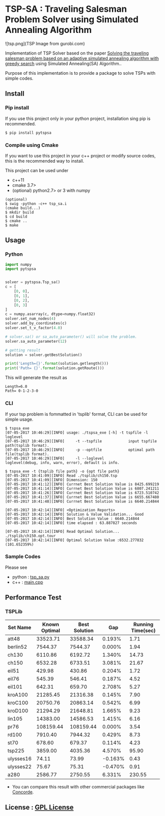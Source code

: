 # TSP-SA : Traveling Salesman Problem Solver using Simulated Annealing Algorithm

![tsp.png](TSP Image from gurobi.com)

Implementation of TSP Solver based on the paper [Solving the traveling salesman problem
 based on an adaptive simulated annealing algorithm with greedy search](http://www.sciencedirect.com/science/article/pii/S1568494611000573) using Simulated Annealing(SA) Algorithm..

Purpose of this implementation is to provide a package to solve TSPs with simple codes.

## Install

### Pip install

If you use this project only in your python project, installation sing pip is recommended.

```
$ pip install pytspsa
```

### Compile using Cmake

If you want to use this project in your c++ project or modify source codes, this is the recommended way to install.

This project can be used under

+ c++11
+ cmake 3.7>
+ (optional) python2.7> or 3 with numpy

```
(optional)
$ swig -python -c++ tsp_sa.i
(cmake build...)
$ mkdir build
$ cd build
$ cmake ..
$ make
```

## Usage

### Python

```python
import numpy
import pytspsa


solver = pytspsa.Tsp_sa()
c = [
    [0, 0],
    [0, 1],
    [0, 2],
    [0, 3]
]
c = numpy.asarray(c, dtype=numpy.float32)
solver.set_num_nodes(4)
solver.add_by_coordinates(c)
solver.set_t_v_factor(4.0)

# solver.sa() or sa_auto_parameter() will solve the problem.
solver.sa_auto_parameter(12)

# getting result
solution = solver.getBestSolution()

print('Length={}'.format(solution.getlength()))
print('Path= {}'.format(solution.getRoute()))
```

This will generate the result as 

```
Length=6.0
Path= 0-1-2-3-0
```


### CLI

If your tsp problem is fommatted in 'tsplib' format, CLI can be used for simple usage.

```
$ tspsa_exe
[07-05-2017 10:46:29][INFO] usage: ./tspsa_exe [-h] -t tspfile -l loglevel
[07-05-2017 10:46:29][INFO] 	-t --tspfile			input tspfile path(tsplib format).
[07-05-2017 10:46:29][INFO] 	-p --optfile			optimal path file(tsplib format).
[07-05-2017 10:46:29][INFO] 	-l --loglevel			loglevel(debug, info, warn, error), default is info.

$ tspsa_exe -t {tsplib file path} -o {opt file path}
[07-05-2017 10:41:09][INFO] Read ./tsplib/ch150.tsp
[07-05-2017 10:41:09][INFO] Dimension: 150
[07-05-2017 10:41:12][INFO] Currnet Best Solution Value is 8425.699219
[07-05-2017 10:41:14][INFO] Currnet Best Solution Value is 6807.241211
[07-05-2017 10:41:26][INFO] Currnet Best Solution Value is 6723.510742
[07-05-2017 10:41:37][INFO] Currnet Best Solution Value is 6655.667480
[07-05-2017 10:41:48][INFO] Currnet Best Solution Value is 6640.214844

[07-05-2017 10:42:14][INFO] <Optimization Reports>
[07-05-2017 10:42:14][INFO] Solution & Value Validation... Good
[07-05-2017 10:42:14][INFO] Best Solution Value : 6640.214844
[07-05-2017 10:42:14][INFO] time elapsed : 63.887827 seconds

[07-05-2017 10:42:14][INFO] Read Optimal Solution... ./tsplib/ch150.opt.tour
[07-05-2017 10:42:14][INFO] Optimal Solution Value :6532.277832 (101.652359%)
```

### Sample Codes

Please see 

+ python : [tsp_sa.py](./tsp_sa.py)
+ c++ : [main.cpp](./main.cpp)

## Performance Test

### TSPLib

| Set Name | Known Optimal | Best Solution | Gap | Running Time(sec)|
|----------|---------------|---------------|-----|------------------|
| att48 | 33523.71 | 33588.34 | 0.193% | 1.71 |
| berlin52 | 7544.37 | 7544.37 | 0.000% | 1.94 |
| ch130 | 6110.86 | 6192.72 | 1.340% | 14.73 |
| ch150 | 6532.28 | 6733.51 | 3.081% | 21.67 |
| eil51 | 429.98 | 430.86 | 0.204% | 1.72 |
| eil76 | 545.39 | 546.41 | 0.187% | 4.52 |
| eil101 | 642.31 | 659.70 | 2.708% | 5.27 |
| kroA100 | 21285.45 | 21316.38 | 0.145% | 7.90 |
| kroC100 | 20750.76 | 20863.14 | 0.542% | 6.99 |
| kroD100 | 21294.29 | 21648.81 | 1.665% | 9.23 |
| lin105 | 14383.00 | 14586.53 | 1.415% | 6.16 |
| pr76 | 108159.44 | 108159.44 | 0.000% | 3.54 |
| rd100 | 7910.40 | 7944.32 | 0.429% | 8.73 |
| st70 | 678.60 | 679.37 | 0.114% | 4.23 |
| tsp225 | 3859.00 | 4035.36 | 4.570% | 95.90 |
| ulysses16 | 74.11 | 73.99 | -0.163% | 0.43 |
| ulysses22 | 75.67 | 75.31 | -0.470% | 0.91 |
| a280 | 2586.77 | 2750.55 | 6.331% | 230.55 |

* You can compare this result with other commercial packages like [Concorde](http://www.math.uwaterloo.ca/tsp/concorde/benchmarks/bench99.html).


## License : [GPL License](LICENSE.md)
